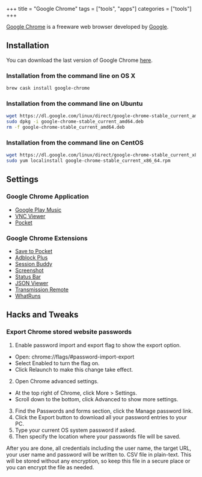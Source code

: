 +++
title = "Google Chrome"
tags = ["tools", "apps"]
categories = ["tools"]
+++

[Google Chrome][wiki-chrome] is a freeware web browser developed by [Google][wiki-google].

## Installation

You can download the last version of Google Chrome [here][download-page].

### Installation from the command line on OS X
```bash
brew cask install google-chrome
```

### Installation from the command line on Ubuntu
```bash
wget https://dl.google.com/linux/direct/google-chrome-stable_current_amd64.deb
sudo dpkg -i google-chrome-stable_current_amd64.deb
rm -f google-chrome-stable_current_amd64.deb
```

### Installation from the command line on CentOS
```bash
wget https://dl.google.com/linux/direct/google-chrome-stable_current_x86_64.rpm
sudo yum localinstall google-chrome-stable_current_x86_64.rpm 
```


## Settings

### Google Chrome Application

* [Google Play Music](https://chrome.google.com/webstore/detail/google-play-music/fahmaaghhglfmonjliepjlchgpgfmobi)
* [VNC Viewer](https://chrome.google.com/webstore/detail/vnc%C2%AE-viewer-for-google-ch/iabmpiboiopbgfabjmgeedhcmjenhbla)
* [Pocket](https://chrome.google.com/webstore/detail/pocket/mjcnijlhddpbdemagnpefmlkjdagkogk)

### Google Chrome Extensions

* [Save to Pocket](https://chrome.google.com/webstore/detail/save-to-pocket/niloccemoadcdkdjlinkgdfekeahmflj)
* [Adblock Plus](https://chrome.google.com/webstore/detail/adblock/gighmmpiobklfepjocnamgkkbiglidom)
* [Session Buddy](https://chrome.google.com/webstore/detail/session-buddy/edacconmaakjimmfgnblocblbcdcpbko)
* [Screenshot](https://chrome.google.com/webstore/detail/screenshot-webpages/bdfnieppndfdhcgbmhfdlgdjegclkomk)
* [Status Bar](https://chrome.google.com/webstore/detail/status-bar/ojjdiklbbogaliiljdbpbkkkghendjja)
* [JSON Viewer](https://chrome.google.com/webstore/detail/json-viewer/gbmdgpbipfallnflgajpaliibnhdgobh)
* [Transmission Remote](https://chrome.google.com/webstore/detail/remote-transmission-%20%20/kfbocdnicmioodheiciijiegbmfoliim)
* [WhatRuns](https://chrome.google.com/webstore/detail/whatruns/cmkdbmfndkfgebldhnkbfhlneefdaaip)

## Hacks and Tweaks

### Export Chrome stored website passwords

1. Enable password import and export flag to show the export option.
- Open: chrome://flags/#password-import-export
- Select Enabled to turn the flag on.
- Click Relaunch to make this change take effect.
2. Open Chrome advanced settings.
- At the top right of Chrome, click More > Settings.
- Scroll down to the bottom, click Advanced to show more settings.
3. Find the Passwords and forms section, click the Manage password link.
4. Click the Export button to download all your password entries to your PC.
5. Type your current OS system password if asked.
6. Then specify the location where your passwords file will be saved.

After you are done, all credentials including the user name, the target URL, your user name and password will be written to. CSV file in plain-text. This will be stored without any encryption, so keep this file in a secure place or you can encrypt the file as needed.


[wiki-chrome]: https://en.wikipedia.org/wiki/Google_Chrome
[wiki-google]: https://en.wikipedia.org/wiki/Google
[download-page]: https://www.google.com/chrome/browser
